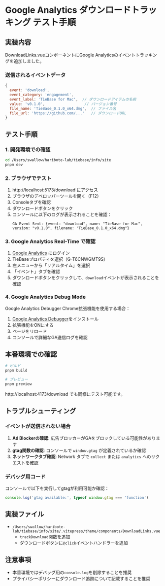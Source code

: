 # Google Analytics ダウンロードトラッキング テスト手順

## 実装内容
DownloadLinks.vueコンポーネントにGoogle Analyticsのイベントトラッキングを追加しました。

### 送信されるイベントデータ
```javascript
{
  event: 'download',
  event_category: 'engagement',
  event_label: 'TieBase for Mac',  // ダウンロードアイテムの名前
  value: 'v0.1.0',                  // バージョン番号
  file_name: 'TieBase_0.1.0_x64.dmg',  // ファイル名
  file_url: 'https://github.com/...'   // ダウンロードURL
}
```

## テスト手順

### 1. 開発環境での確認

```bash
cd /Users/swallow/haribote-lab/tiebase/info/site
pnpm dev
```

### 2. ブラウザでテスト

1. http://localhost:5173/download にアクセス
2. ブラウザのデベロッパーツールを開く（F12）
3. Consoleタブを確認
4. ダウンロードボタンをクリック
5. コンソールに以下のログが表示されることを確認：
   ```
   GA Event Sent: {event: "download", name: "TieBase for Mac", version: "v0.1.0", filename: "TieBase_0.1.0_x64.dmg"}
   ```

### 3. Google Analytics Real-Time で確認

1. [Google Analytics](https://analytics.google.com/) にログイン
2. TieBaseプロパティを選択（G-T6CNWGMT9S）
3. 左メニューから「リアルタイム」を選択
4. 「イベント」タブを確認
5. ダウンロードボタンをクリックして、`download`イベントが表示されることを確認

### 4. Google Analytics Debug Mode

Google Analytics Debugger Chrome拡張機能を使用する場合：

1. [Google Analytics Debugger](https://chrome.google.com/webstore/detail/google-analytics-debugger/jnkmfdileelhofjcijamephohjechhna)をインストール
2. 拡張機能をONにする
3. ページをリロード
4. コンソールで詳細なGA送信ログを確認

## 本番環境での確認

```bash
# ビルド
pnpm build

# プレビュー
pnpm preview
```

http://localhost:4173/download でも同様にテスト可能です。

## トラブルシューティング

### イベントが送信されない場合

1. **Ad Blockerの確認**: 広告ブロッカーがGAをブロックしている可能性があります
2. **gtag関数の確認**: コンソールで `window.gtag` が定義されているか確認
3. **ネットワークタブ確認**: Network タブで `collect` または `analytics` へのリクエストを確認

### デバッグ用コード

コンソールで以下を実行してgtagが利用可能か確認：
```javascript
console.log('gtag available:', typeof window.gtag === 'function')
```

## 実装ファイル

- `/Users/swallow/haribote-lab/tiebase/info/site/.vitepress/theme/components/DownloadLinks.vue`
  - `trackDownload`関数を追加
  - ダウンロードボタンに`@click`イベントハンドラーを追加

## 注意事項

- 本番環境ではデバッグ用の`console.log`を削除することを推奨
- プライバシーポリシーにダウンロード追跡について記載することを推奨